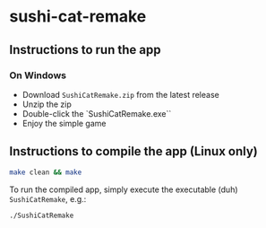 # sushi-cat-remake

## Instructions to run the app
### On Windows
- Download `SushiCatRemake.zip` from the latest release
- Unzip the zip
- Double-click the `SushiCatRemake.exe``
- Enjoy the simple game

## Instructions to compile the app (Linux only)
```bash
make clean && make
```

To run the compiled app, simply execute the executable (duh) `SushiCatRemake`, e.g.:
```bash
./SushiCatRemake
```

